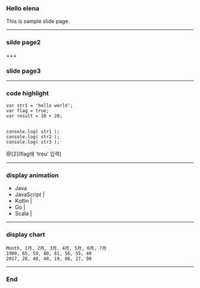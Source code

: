 ### Hello elena


This is sample slide page.


---


### silde page2


+++


### slide page3

---

### code highlight


```
var str1 = 'hello world';
var flag = true;
var result = 10 + 20;


console.log( str1 );
console.log( str2 );
console.log( str3 );
```
@[2](flag에 'treu' 입력)


---

### display animation


- Java
- JavaScript |
- Kotlin |
- Go |
- Scala |

---

### display chart


<canvas data-chart="radar">


    Month, 1月, 2月, 3月, 4月, 5月, 6月, 7月
    1980, 65, 59, 80, 81, 56, 55, 40
    2017, 28, 48, 40, 19, 86, 27, 90


</canvas>


---


### End
